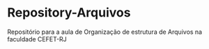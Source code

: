 # Repository-Arquivos
Repositório para a aula de Organização de estrutura de Arquivos na faculdade CEFET-RJ
